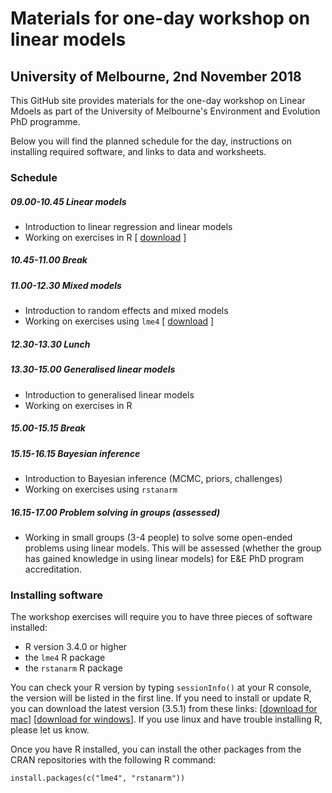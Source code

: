 # Materials for one-day workshop on linear models

## University of Melbourne, 2nd November 2018

This GitHub site provides materials for the one-day workshop on Linear Mdoels as part of the University of Melbourne's Environment and Evolution PhD programme.

Below you will find the planned schedule for the day, instructions on installing required software, and links to data and worksheets.

### Schedule

##### 09.00-10.45 **Linear models**
 - Introduction to linear regression and linear models
 - Working on exercises in R [ [download](https://raw.githubusercontent.com/goldingn/linear_models_workshop/master/worksheets/linear-models/worksheet1.Rmd) ]

##### 10.45-11.00 **Break**

##### 11.00-12.30 **Mixed models**
 - Introduction to random effects and mixed models
 - Working on exercises using `lme4` [ [download](https://github.com/goldingn/linear_models_workshop/blob/master/worksheets/mixed-models/worksheet2.Rmd) ]

##### 12.30-13.30 **Lunch**

##### 13.30-15.00 **Generalised linear models**
 - Introduction to generalised linear models
 - Working on exercises in R

##### 15.00-15.15 **Break**

##### 15.15-16.15 **Bayesian inference**
 - Introduction to Bayesian inference (MCMC, priors, challenges)
 - Working on exercises using `rstanarm`

##### 16.15-17.00 **Problem solving in groups** (assessed)
 - Working in small groups (3-4 people) to solve some open-ended problems using linear models. This will be assessed (whether the group has gained knowledge in using linear models) for E&E PhD program accreditation.
 
 
### Installing software

The workshop exercises will require you to have three pieces of software installed:

 - R version 3.4.0 or higher
 - the `lme4` R package
 - the `rstanarm` R package

You can check your R version by typing `sessionInfo()` at your R console, the version will be listed in the first line. If you need to install or update R, you can download the latest version (3.5.1) from these links: [[download for mac](https://cloud.r-project.org/bin/macosx/R-3.5.1.pkg)] [[download for windows](https://cloud.r-project.org/bin/windows/base/R-3.5.1-win.exe)]. If you use linux and have trouble installing R, please let us know.

Once you have R installed, you can install the other packages from the CRAN repositories with the following R command:

```
install.packages(c("lme4", "rstanarm"))
```


